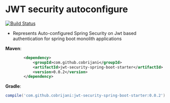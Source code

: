 # JWT security autoconfigure

[![Build Status](https://travis-ci.org/Cobrijani/jwt-security-spring-boot-starter.svg?branch=master)](https://travis-ci.org/Cobrijani/jwt-security-spring-boot-starter)


- Represents Auto-configured Spring Security on Jwt based authentication for spring boot monolith applications


__Maven__:
```xml
        <dependency>
            <groupId>com.github.cobrijani</groupId>
            <artifactId>jwt-security-spring-boot-starter</artifactId>
            <version>0.0.2</version>
        </dependency>
```

__Gradle__:
```groovy
compile('com.github.cobrijani:jwt-security-spring-boot-starter:0.0.2')
```
